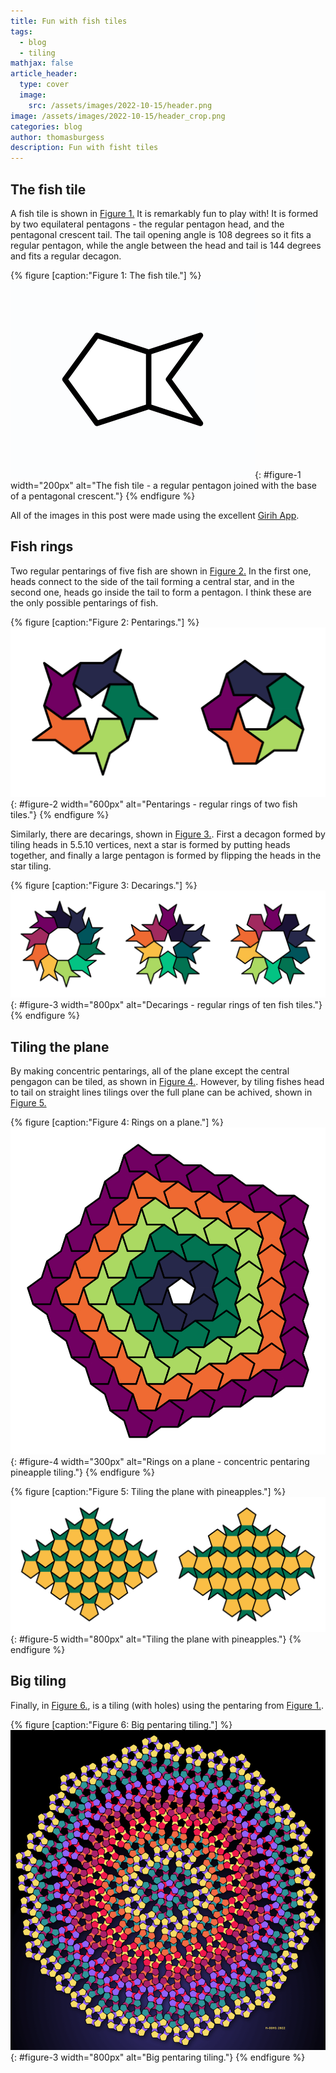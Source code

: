 ```yaml
---
title: Fun with fish tiles
tags:
  - blog
  - tiling
mathjax: false
article_header:
  type: cover
  image:
    src: /assets/images/2022-10-15/header.png
image: /assets/images/2022-10-15/header_crop.png
categories: blog
author: thomasburgess
description: Fun with fisht tiles
---
```


## The fish tile

A fish tile is shown in [Figure 1.](#figure-1) It is remarkably fun to play with! It is formed by two equilateral pentagons - the regular pentagon head, and the pentagonal crescent tail. The tail opening angle is 108 degrees so it fits a regular pentagon, while the angle between the head and tail is 144 degrees and fits a regular decagon.

{% figure [caption:"Figure 1: The fish tile."] %}
![](/assets/images/2022-10-15/fish.png){: #figure-1 width="200px" alt="The fish tile - a regular pentagon joined with the base of a pentagonal crescent."}
{% endfigure %}

All of the images in this post were made using the excellent [Girih App](https://apps.apple.com/us/app/girih-polygon-pattern-design/id1400485589?mt=12).

## Fish rings

Two regular pentarings of five fish are shown in [Figure 2.](#figure-2) 
In the first one, heads connect to the side of the tail forming a central star, and in the second one, heads go inside the tail to form a pentagon. I think these are the only possible pentarings of fish. 

{% figure [caption:"Figure 2: Pentarings."] %}
![](/assets/images/2022-10-15/5_fish.png){: #figure-2 width="600px" alt="Pentarings - regular rings of two fish tiles."}
{% endfigure %}

Similarly, there are decarings, shown in [Figure 3.](#figure-3). 
First a decagon formed by tiling heads in 5.5.10 vertices, next a star is formed by putting heads together, and finally a large pentagon is formed by flipping the heads in the star tiling.

{% figure [caption:"Figure 3: Decarings."] %}
![](/assets/images/2022-10-15/10_fish.png){: #figure-3 width="800px" alt="Decarings - regular rings of ten fish tiles."}
{% endfigure %}

## Tiling the plane

By making concentric pentarings, all of the plane except the central pengagon can be tiled, as shown in [Figure 4.](#figure-4). However, by tiling fishes head to tail on straight lines tilings over the full plane can be achived, shown in [Figure 5.](#figure-5)

{% figure [caption:"Figure 4: Rings on a plane."] %}
![](/assets/images/2022-10-15/ring_plane.png){: #figure-4 width="300px" alt="Rings on a plane - concentric pentaring pineapple tiling."}
{% endfigure %}

{% figure [caption:"Figure 5: Tiling the plane with pineapples."] %}
![](/assets/images/2022-10-15/planes.png){: #figure-5 width="800px" alt="Tiling the plane with pineapples."}
{% endfigure %}

## Big tiling

Finally, in [Figure 6.](#figure-6), is a tiling (with holes) using the pentaring from [Figure 1.](#figure-1).

{% figure [caption:"Figure 6: Big pentaring tiling."] %}
![](/assets/images/2022-10-15/fishdish.png){: #figure-3 width="800px" alt="Big pentaring tiling."}
{% endfigure %}


